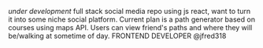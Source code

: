 *under development* full stack social media repo using js react, want to turn it into some niche social platform. Current plan is a path generator based on courses using maps API. Users can view friend's paths and where they will be/walking at sometime of day. FRONTEND DEVELOPER @jfred318

